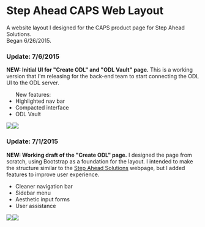 <h1>Step Ahead CAPS Web Layout</h1>
<p>A website layout I designed for the CAPS product page for Step Ahead Solutions.<br>
Began 6/26/2015.</p>

<h3>Update: 7/6/2015</h3>
<p>
<b>NEW: Initial UI for "Create ODL" and "ODL Vault" page.</b> This is a working version that I'm releasing for the back-end team to start connecting the ODL UI to the ODL server.
<ul>New features:
<li>Highlighted nav bar</li>
<li>Compacted interface</li>
<li>ODL Vault</li>
</ul>
</p>
<img src="http://puu.sh/iPJw6/e252555710.png" /><img src="http://puu.sh/iPJxO/a5e3c23a34.png" />


<h3>Update: 7/1/2015</h3>
<p>
<b>NEW: Working draft of the "Create ODL" page.</b> I designed the page from scratch, using Bootstrap as a foundation for the layout. I intended to make the structure similar to the <a href="http://www.stepaheadsolution.com">Step Ahead Solutions</a> webpage, but I added features to improve user experience.
<ul><li>Cleaner navigation bar</li>
<li>Sidebar menu</li>
<li>Aesthetic input forms</li>
<li>User assistance</li>
</ul>
</p>
<img src="http://puu.sh/iJhCs/fb2408ff38.png" /><img src="http://puu.sh/iJhGV/19deb01f23.png" />
